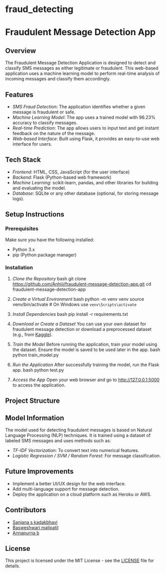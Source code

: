 # fraud_detecting
# Fraudulent Message Detection App

## Overview
The Fraudulent Message Detection Application is designed to detect and classify SMS messages as either legitimate or fraudulent. This web-based application uses a machine learning model to perform real-time analysis of incoming messages and classify them accordingly.

## Features
- *SMS Fraud Detection*: The application identifies whether a given message is fraudulent or safe.
- *Machine Learning Model*: The app uses a trained model with 96.23% accuracy to classify messages.
- *Real-time Prediction*: The app allows users to input text and get instant feedback on the nature of the message.
- *Web-based Interface*: Built using Flask, it provides an easy-to-use web interface for users.

## Tech Stack
- *Frontend*: HTML, CSS, JavaScript (for the user interface)
- *Backend*: Flask (Python-based web framework)
- *Machine Learning*: scikit-learn, pandas, and other libraries for building and evaluating the model.
- *Database*: SQLite or any other database (optional, for storing message logs).

## Setup Instructions

### Prerequisites
Make sure you have the following installed:
- Python 3.x
- pip (Python package manager)

### Installation

1. *Clone the Repository*
    bash
    git clone https://github.com/Anhiii/fraudulent-message-detection-app.git
    cd fraudulent-message-detection-app
    

2. *Create a Virtual Environment*
    bash
    python -m venv venv
    source venv/bin/activate  # On Windows use `venv\Scripts\activate`
    

3. *Install Dependencies*
    bash
    pip install -r requirements.txt
    

4. *Download or Create a Dataset*
   You can use your own dataset for fraudulent message detection or download a preprocessed dataset (e.g., from [Kaggle](https://www.kaggle.com)).

5. *Train the Model*
    Before running the application, train your model using the dataset. Ensure the model is saved to be used later in the app.
    bash
    python train_model.py
    

6. *Run the Application*
    After successfully training the model, run the Flask app.
    bash
    python test.py
    

7. *Access the App*
    Open your web browser and go to http://127.0.0.1:5000 to access the application.

## Project Structure
## Model Information
The model used for detecting fraudulent messages is based on Natural Language Processing (NLP) techniques. It is trained using a dataset of labeled SMS messages and uses methods such as:
- *TF-IDF Vectorization*: To convert text into numerical features.
- *Logistic Regression / SVM / Random Forest*: For message classification.

## Future Improvements
- Implement a better UI/UX design for the web interface.
- Add multi-language support for message detection.
- Deploy the application on a cloud platform such as Heroku or AWS.

## Contributors
- [Sanjana s kadakbhavi](https://github.com/Sanjanask13)
- [Basweshwari malipatil](https://github.com/Basveshwari835)
- [Annapurna b](https://github.com/Anhiii)

## License
This project is licensed under the MIT License - see the [LICENSE](LICENSE) file for details.
